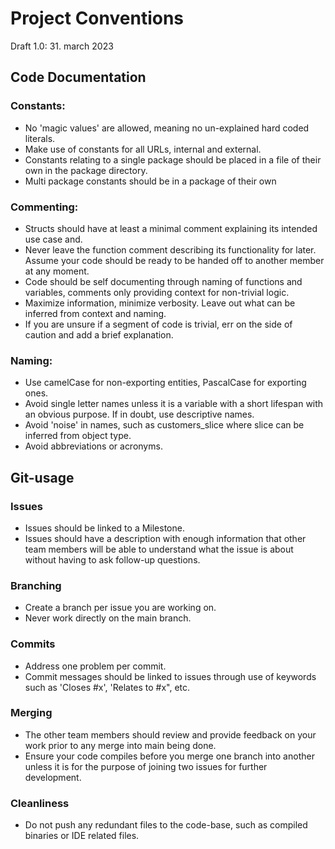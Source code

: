 # Project Conventions
Draft 1.0: 31. march 2023
## Code Documentation
### Constants:
- No 'magic values' are allowed, meaning no un-explained hard coded literals.
- Make use of constants for all URLs, internal and external.
- Constants relating to a single package should be placed in a file of their own in the package directory.
- Multi package constants should be in a package of their own

### Commenting:
- Structs should have at least a minimal comment explaining its intended use case and.
- Never leave the function comment describing its functionality for later. Assume your code should be ready to be handed off to another member at any moment.
- Code should be self documenting through naming of functions and variables, comments only providing context for non-trivial logic.
- Maximize information, minimize verbosity. Leave out what can be inferred from context and naming.
- If you are unsure if a segment of code is trivial, err on the side of caution and add a brief explanation.
### Naming:
- Use camelCase for non-exporting entities, PascalCase for exporting ones.
- Avoid single letter names unless it is a variable with a short lifespan with an obvious purpose. If in doubt, use descriptive names.
- Avoid 'noise' in names, such as customers_slice where slice can be inferred from object type.
- Avoid abbreviations or acronyms.

## Git-usage

### Issues
- Issues should be linked to a Milestone.
- Issues should have a description with enough information that other team members will be able to understand what the issue is about without having to ask follow-up questions.

### Branching
- Create a branch per issue you are working on.
- Never work directly on the main branch.

### Commits
- Address one problem per commit. 
- Commit messages should be linked to issues through use of keywords such as 'Closes #x', 'Relates to #x", etc.

### Merging
- The other team members should review and provide feedback on your work prior to any merge into main being done.
- Ensure your code compiles before you merge one branch into another unless it is for the purpose of joining two issues for further development.

### Cleanliness
- Do not push any redundant files to the code-base, such as compiled binaries or IDE related files.

